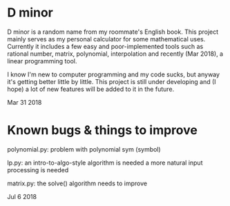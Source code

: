 # D minor

D minor is a random name from my roommate's English book. This project
mainly serves as my personal calculator for some mathematical uses.
Currently it includes a few easy and poor-implemented tools such as
rational number, matrix, polynomial, interpolation and recently (Mar
2018), a linear programming tool.

I know I'm new to computer programming and my code sucks, but anyway it's
getting better little by little. This project is still under developing
and (I hope) a lot of new features will be added to it in the future.

Mar 31 2018

# Known bugs & things to improve

polynomial.py:
	problem with polynomial sym (symbol)

lp.py:
	an intro-to-algo-style algorithm is needed
	a more natural input processing is needed

matrix.py:
	the solve() algorithm needs to improve

Jul 6 2018

